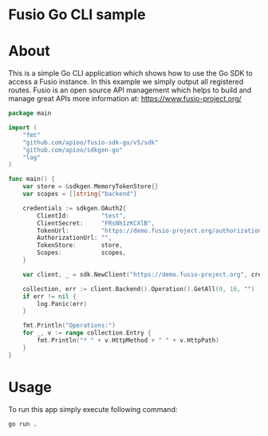 
Fusio Go CLI sample
=====

# About

This is a simple Go CLI application which shows how to use the Go SDK to access a Fusio instance.
In this example we simply output all registered routes.
Fusio is an open source API management which helps to build and manage great APIs more information at:
https://www.fusio-project.org/

```go
package main

import (
	"fmt"
	"github.com/apioo/fusio-sdk-go/v5/sdk"
	"github.com/apioo/sdkgen-go"
	"log"
)

func main() {
	var store = &sdkgen.MemoryTokenStore{}
	var scopes = []string{"backend"}

	credentials := sdkgen.OAuth2{
		ClientId:         "test",
		ClientSecret:     "FRsNh1zKCXlB",
		TokenUrl:         "https://demo.fusio-project.org/authorization/token",
		AuthorizationUrl: "",
		TokenStore:       store,
		Scopes:           scopes,
	}

	var client, _ = sdk.NewClient("https://demo.fusio-project.org", credentials)

	collection, err := client.Backend().Operation().GetAll(0, 16, "")
	if err != nil {
		log.Panic(err)
	}

	fmt.Println("Operations:")
	for _, v := range collection.Entry {
		fmt.Println("* " + v.HttpMethod + " " + v.HttpPath)
	}
}

```

# Usage

To run this app simply execute following command:

```
go run .
```
